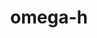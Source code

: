 ---
title: "omega-h"
layout: cache
categories: [package, develop-2024-10-06]
meta: {"versions": ["9.34.13"], "compilers": ["gcc@=11.4.0", "gcc@=9.4.0", "oneapi@=2024.2.1"], "oss": ["ubuntu20.04", "ubuntu22.04"], "platforms": ["linux"], "targets": ["neoverse_v1", "neoverse_v2", "ppc64le", "x86_64_v3"], "stacks": ["e4s", "e4s-neoverse-v2", "e4s-neoverse_v1", "e4s-oneapi", "e4s-power", "root"], "num_specs": 9, "num_specs_by_stack": {"e4s-power": 2, "root": 9, "e4s-neoverse_v1": 3, "e4s-neoverse-v2": 1, "e4s": 2, "e4s-oneapi": 1}}
spec_details: [{"hash": "fdr5ftgij72yqvae5365xvlaw24ooccx", "compiler": "gcc@=9.4.0", "versions": ["9.34.13"], "os": "ubuntu20.04", "platform": "linux", "target": "ppc64le", "variants": ["build_system=cmake", "build_type=Release", "+cuda", "cuda_arch=70", "~examples", "generator=make", "~gmsh", "~ipo", "~kokkos", "+mpi", "+optimize", "+shared", "+symbols", "~throw", "+trilinos", "~warnings", "+zlib"], "stacks": ["e4s-power", "root"], "size": "-", "tarball": "https://binaries.spack.io/develop-2024-10-06/build_cache/linux-ubuntu20.04-ppc64le/gcc-9.4.0/omega-h-9.34.13/linux-ubuntu20.04-ppc64le-gcc-9.4.0-omega-h-9.34.13-fdr5ftgij72yqvae5365xvlaw24ooccx.spack"}, {"hash": "wpq5ceydg6tn7xrhmchwcvov7o2p7xcc", "compiler": "gcc@=9.4.0", "versions": ["9.34.13"], "os": "ubuntu20.04", "platform": "linux", "target": "ppc64le", "variants": ["build_system=cmake", "build_type=Release", "~cuda", "~examples", "generator=make", "~gmsh", "~ipo", "~kokkos", "+mpi", "+optimize", "+shared", "+symbols", "~throw", "+trilinos", "~warnings", "+zlib"], "stacks": ["e4s-power", "root"], "size": "-", "tarball": "https://binaries.spack.io/develop-2024-10-06/build_cache/linux-ubuntu20.04-ppc64le/gcc-9.4.0/omega-h-9.34.13/linux-ubuntu20.04-ppc64le-gcc-9.4.0-omega-h-9.34.13-wpq5ceydg6tn7xrhmchwcvov7o2p7xcc.spack"}, {"hash": "kp55iypsambhdkwnfhtxjko7reqizfzv", "compiler": "gcc@=11.4.0", "versions": ["9.34.13"], "os": "ubuntu22.04", "platform": "linux", "target": "neoverse_v1", "variants": ["build_system=cmake", "build_type=Release", "+cuda", "cuda_arch=75", "~examples", "generator=make", "~gmsh", "~ipo", "~kokkos", "+mpi", "+optimize", "+shared", "+symbols", "~throw", "+trilinos", "~warnings", "+zlib"], "stacks": ["e4s-neoverse_v1", "root"], "size": "-", "tarball": "https://binaries.spack.io/develop-2024-10-06/build_cache/linux-ubuntu22.04-neoverse_v1/gcc-11.4.0/omega-h-9.34.13/linux-ubuntu22.04-neoverse_v1-gcc-11.4.0-omega-h-9.34.13-kp55iypsambhdkwnfhtxjko7reqizfzv.spack"}, {"hash": "jj65x3x5afjepxdgpaaqwnqfg2wj7xry", "compiler": "gcc@=11.4.0", "versions": ["9.34.13"], "os": "ubuntu22.04", "platform": "linux", "target": "neoverse_v1", "variants": ["build_system=cmake", "build_type=Release", "+cuda", "cuda_arch=80", "~examples", "generator=make", "~gmsh", "~ipo", "~kokkos", "+mpi", "+optimize", "+shared", "+symbols", "~throw", "+trilinos", "~warnings", "+zlib"], "stacks": ["e4s-neoverse_v1", "root"], "size": "-", "tarball": "https://binaries.spack.io/develop-2024-10-06/build_cache/linux-ubuntu22.04-neoverse_v1/gcc-11.4.0/omega-h-9.34.13/linux-ubuntu22.04-neoverse_v1-gcc-11.4.0-omega-h-9.34.13-jj65x3x5afjepxdgpaaqwnqfg2wj7xry.spack"}, {"hash": "zemzo4ae3rzwwf4z7gsswj3lcdoon7rc", "compiler": "gcc@=11.4.0", "versions": ["9.34.13"], "os": "ubuntu22.04", "platform": "linux", "target": "neoverse_v1", "variants": ["build_system=cmake", "build_type=Release", "~cuda", "~examples", "generator=make", "~gmsh", "~ipo", "~kokkos", "+mpi", "+optimize", "+shared", "+symbols", "~throw", "+trilinos", "~warnings", "+zlib"], "stacks": ["e4s-neoverse_v1", "root"], "size": "-", "tarball": "https://binaries.spack.io/develop-2024-10-06/build_cache/linux-ubuntu22.04-neoverse_v1/gcc-11.4.0/omega-h-9.34.13/linux-ubuntu22.04-neoverse_v1-gcc-11.4.0-omega-h-9.34.13-zemzo4ae3rzwwf4z7gsswj3lcdoon7rc.spack"}, {"hash": "hjk75a4acvom3wz55kcyzei7cushohsq", "compiler": "gcc@=11.4.0", "versions": ["9.34.13"], "os": "ubuntu22.04", "platform": "linux", "target": "neoverse_v2", "variants": ["build_system=cmake", "build_type=Release", "~cuda", "~examples", "generator=make", "~gmsh", "~ipo", "~kokkos", "+mpi", "+optimize", "+shared", "+symbols", "~throw", "+trilinos", "~warnings", "+zlib"], "stacks": ["root", "e4s-neoverse-v2"], "size": "-", "tarball": "https://binaries.spack.io/develop-2024-10-06/build_cache/linux-ubuntu22.04-neoverse_v2/gcc-11.4.0/omega-h-9.34.13/linux-ubuntu22.04-neoverse_v2-gcc-11.4.0-omega-h-9.34.13-hjk75a4acvom3wz55kcyzei7cushohsq.spack"}, {"hash": "hut53p6abd3sfiwohcynu5r36plkwikf", "compiler": "gcc@=11.4.0", "versions": ["9.34.13"], "os": "ubuntu22.04", "platform": "linux", "target": "x86_64_v3", "variants": ["build_system=cmake", "build_type=Release", "~cuda", "~examples", "generator=make", "~gmsh", "~ipo", "~kokkos", "+mpi", "+optimize", "+shared", "+symbols", "~throw", "+trilinos", "~warnings", "+zlib"], "stacks": ["e4s", "root"], "size": "-", "tarball": "https://binaries.spack.io/develop-2024-10-06/build_cache/linux-ubuntu22.04-x86_64_v3/gcc-11.4.0/omega-h-9.34.13/linux-ubuntu22.04-x86_64_v3-gcc-11.4.0-omega-h-9.34.13-hut53p6abd3sfiwohcynu5r36plkwikf.spack"}, {"hash": "wsxcq53spp2sx7g5czy6r4tz2zgf5o2m", "compiler": "gcc@=11.4.0", "versions": ["9.34.13"], "os": "ubuntu22.04", "platform": "linux", "target": "x86_64_v3", "variants": ["build_system=cmake", "build_type=Release", "+cuda", "cuda_arch=80", "~examples", "generator=make", "~gmsh", "~ipo", "~kokkos", "+mpi", "+optimize", "+shared", "+symbols", "~throw", "+trilinos", "~warnings", "+zlib"], "stacks": ["e4s", "root"], "size": "-", "tarball": "https://binaries.spack.io/develop-2024-10-06/build_cache/linux-ubuntu22.04-x86_64_v3/gcc-11.4.0/omega-h-9.34.13/linux-ubuntu22.04-x86_64_v3-gcc-11.4.0-omega-h-9.34.13-wsxcq53spp2sx7g5czy6r4tz2zgf5o2m.spack"}, {"hash": "3kdcztkzworsjyhrcjijvmzbsxuacjar", "compiler": "oneapi@=2024.2.1", "versions": ["9.34.13"], "os": "ubuntu22.04", "platform": "linux", "target": "x86_64_v3", "variants": ["build_system=cmake", "build_type=Release", "~cuda", "~examples", "generator=make", "~gmsh", "~ipo", "~kokkos", "+mpi", "+optimize", "+shared", "+symbols", "~throw", "+trilinos", "~warnings", "+zlib"], "stacks": ["e4s-oneapi", "root"], "size": "-", "tarball": "https://binaries.spack.io/develop-2024-10-06/build_cache/linux-ubuntu22.04-x86_64_v3/oneapi-2024.2.1/omega-h-9.34.13/linux-ubuntu22.04-x86_64_v3-oneapi-2024.2.1-omega-h-9.34.13-3kdcztkzworsjyhrcjijvmzbsxuacjar.spack"}]
---